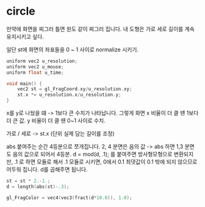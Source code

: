 # circle 

만약에 화면을 찌그러 틀면 원도 같이 찌그러 집니다.
내 도형은 가로 세로 길이를 계속 유지시키고 싶다.

일단 st에 화면의 좌표들을 0 ~ 1 사이로 normalize 시키기.
   
``` c
uniform vec2 u_resolution;
uniform vec2 u_mouse;
uniform float u_time; 

void main() {
    vec2 st = gl_FragCoord.xy/u_resolution.xy; 
    st.x *= u_resolution.x/u_resolution.y;
}
```

x를 y로 나눴을 떄 -> 1보다 큰 수치가 나타납니다.
그렇게 화면 x 비율이 더 클 떈 1보다 더 큰 값.
y 비율이 더 클 떈 0~1 사이로 수치.

가로 / 세로 -> st.x (단위 실제 담는 길이를 조정)



abs 붙여주는 순간 4등분으로 쪼개집니다. 2, 4 분면은 음의 값 -> abs 하면 1,3 분면도 음의 값으로 되어서 4등분.
d = mod(d, .1); 를 붙여주면 방사형모형으로 변환되지만, .1 로 하면 모듈로 해서 .1 모듈로 시키면,
0에서 0.1 최댓값이 0.1 밖에 되지 않으므로 어두워 집니다.
d를 곱해주면 됩니다.

``` c++
st = st * 2.-1.;
d = length(abs(st)-.3); 

gl_FragColor = vec4(vec3(fract(d*10.0)), 1.0);
```


